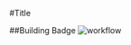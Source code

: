 #Title


##Building Badge
![workflow](https://github.com/<UserName>/<RepositoryName>/actions/workflows/main.yml/badge.svg)